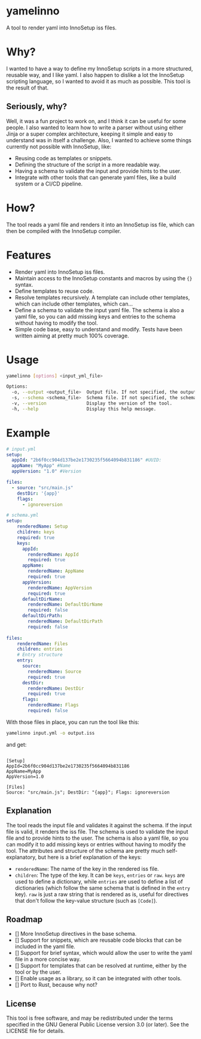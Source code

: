 # yamelinno
A tool to render yaml into InnoSetup iss files.

# Why?
I wanted to have a way to define my InnoSetup scripts in a more structured, reusable way, and I like yaml. I also happen to dislike a lot the InnoSetup scripting language, so I wanted to avoid it as much as possible. This tool is the result of that.

## Seriously, why?
Well, it was a fun project to work on, and I think it can be useful for some people. I also wanted to learn how to write a parser without using either Jinja or a super complex architecture, keeping it simple and easy to understand was in itself a challenge. 
Also, I wanted to achieve some things currently not possible with InnoSetup, like:

- Reusing code as templates or snippets.
- Defining the structure of the script in a more readable way.
- Having a schema to validate the input and provide hints to the user.
- Integrate with other tools that can generate yaml files, like a build system or a CI/CD pipeline.

# How?
The tool reads a yaml file and renders it into an InnoSetup iss file, which can then be compiled with the InnoSetup compiler.

# Features
- Render yaml into InnoSetup iss files.
- Maintain access to the InnoSetup constants and macros by using the `{}` syntax.
- Define templates to reuse code.
- Resolve templates recursively. A template can include other templates, which can include other templates, which can...
- Define a schema to validate the input yaml file. The schema is also a yaml file, so you can add missing keys and entries to the schema without having to modify the tool.
- Simple code base, easy to understand and modify. Tests have been written aiming at pretty much 100% coverage.

# Usage
```bash
yamelinno [options] <input_yml_file>

Options:
  -o, --output <output_file>  Output file. If not specified, the output will be printed to stdout.
  -s, --schema <schema_file>  Schema file. If not specified, the schema will be read from "schema.yml", which must be in the same directory as the input file.
  -v, --version               Display the version of the tool.
  -h, --help                  Display this help message.
```

# Example
```yaml
# input.yml
setup:
  appId: "2b6f0cc904d137be2e1730235f5664094b831186" #UUID: 
  appName: "MyApp" #Name
  appVersion: "1.0" #Version

files:
  - source: "src/main.js"
    destDir: '{app}'
    flags:
      - ignoreversion
```

```yaml
# schema.yml
setup:
    renderedName: Setup
    children: keys
    required: true      
    keys:
      appId:
        renderedName: AppId
        required: true
      appName:
        renderedName: AppName
        required: true
      appVersion:
        renderedName: AppVersion
        required: true
      defaultDirName:
        renderedName: DefaultDirName
        required: false
      defaultDirPath:
        renderedName: DefaultDirPath
        required: false
  
files:
    renderedName: Files
    children: entries
    # Entry structure
    entry:
      source:
        renderedName: Source
        required: true
      destDir:
        renderedName: DestDir  
        required: true
      flags:
        renderedName: Flags
        required: false
```
With those files in place, you can run the tool like this:
```bash
yamelinno input.yml -o output.iss
```
and get:

```iss

[Setup]
AppId=2b6f0cc904d137be2e1730235f5664094b831186
AppName=MyApp
AppVersion=1.0

[Files]
Source: "src/main.js"; DestDir: "{app}"; Flags: ignoreversion

```

## Explanation
The tool reads the input file and validates it against the schema. If the input file is valid, it renders the iss file. The schema is used to validate the input file and to provide hints to the user. The schema is also a yaml file, so you can modify it to add missing keys or entries without having to modify the tool. The attributes and structure of the schema are pretty much self-explanatory, but here is a brief explanation of the keys:

- `renderedName`: The name of the key in the rendered iss file.
- `children`: The type of the key. It can be `keys`, `entries` or `raw`. `keys` are used to define a dictionary, while `entries` are used to define a list of dictionaries (which follow the same schema that is defined in the `entry` key). `raw` is just a raw string that is rendered as is, useful for directives that don't follow the key-value structure (such as `[Code]`).

## Roadmap
- [] More InnoSetup directives in the base schema.
- [] Support for snippets, which are reusable code blocks that can be included in the yaml file.
- [] Support for brief syntax, which would allow the user to write the yaml file in a more concise way.
- [] Support for templates that can be resolved at runtime, either by the tool or by the user.
- [] Enable usage as a library, so it can be integrated with other tools.
- [] Port to Rust, because why not?

## License
This tool is free software, and may be redistributed under the terms specified in the GNU General Public License version 3.0 (or later). See the LICENSE file for details.